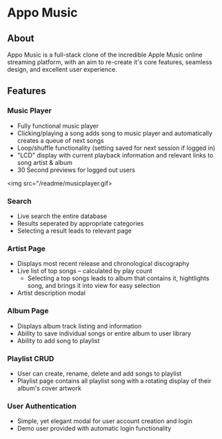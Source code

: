 # Appo Music

## About

Appo Music is a full-stack clone of the incredible Apple Music online streaming platform, with an aim to re-create it's core features, seamless design, and excellent user experience.

## Features

### Music Player

-   Fully functional music player
-   Clicking/playing a song adds song to music player and automatically creates a queue of next songs
-   Loop/shuffle functionality (setting saved for next session if logged in)
-   "LCD" display with current playback information and relevant links to song artist & album
-   30 Second previews for logged out users

<img src="/readme/musicplayer.gif>

### Search

-   Live search the entire database
-   Results seperated by appropriate categories
-   Selecting a result leads to relevant page

### Artist Page

-   Displays most recent release and chronological discography
-   Live list of top songs – calculated by play count
    -   Selecting a top songs leads to album that contains it, hightlights song, and brings it into view for easy selection
-   Artist description modal

### Album Page

-   Displays album track listing and information
-   Ability to save individual songs or entire album to user library
-   Ability to add song to playlist

### Playlist CRUD

-   User can create, rename, delete and add songs to playlist
-   Playlist page contains all playlist song with a rotating display of their album's cover artwork

### User Authentication

-   Simple, yet elegant modal for user account creation and login
-   Demo user provided with automatic login functionality
